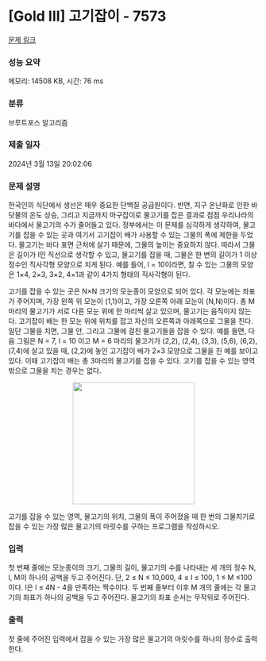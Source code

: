 # [Gold III] 고기잡이 - 7573 

[문제 링크](https://www.acmicpc.net/problem/7573) 

### 성능 요약

메모리: 14508 KB, 시간: 76 ms

### 분류

브루트포스 알고리즘

### 제출 일자

2024년 3월 13일 20:02:06

### 문제 설명

<p>한국인의 식단에서 생선은 매우 중요한 단백질 공급원이다. 반면, 지구 온난화로 인한 바닷물의 온도 상승, 그리고 지금까지 마구잡이로 물고기를 잡은 결과로 점점 우리나라의 바다에서 물고기의 수가 줄어들고 있다. 정부에서는 이 문제를 심각하게 생각하여, 물고기를 잡을 수 있는 곳과 여기서 고기잡이 배가 사용할 수 있는 그물의 폭에 제한을 두었다. 물고기는 바다 표면 근처에 살기 때문에, 그물의 높이는 중요하지 않다. 따라서 그물은 길이가 l인 직선으로 생각할 수 있고, 물고기를 잡을 때, 그물은 한 변의 길이가 1 이상 정수인 직사각형 모양으로 치게 된다. 예를 들어, l = 10이라면, 칠 수 있는 그물의 모양은 1×4, 2×3, 3×2, 4×1과 같이 4가지 형태의 직사각형이 된다. </p>

<p>고기를 잡을 수 있는 곳은 N×N 크기의 모눈종이 모양으로 되어 있다. 각 모눈에는 좌표가 주어지며, 가장 왼쪽 위 모눈이 (1,1)이고, 가장 오른쪽 아래 모눈이 (N,N)이다. 총 M 마리의 물고기가 서로 다른 모눈 위에 한 마리씩 살고 있으며, 물고기는 움직이지 않는다. 고기잡이 배는 한 모눈 위에 위치를 잡고 자신의 오른쪽과 아래쪽으로 그물을 친다. 일단 그물을 치면, 그물 안, 그리고 그물에 걸친 물고기들을 잡을 수 있다. 예를 들면, 다음 그림은 N = 7, l = 10 이고 M = 6 마리의 물고기가 (2,2), (2,4), (3,3), (5,6), (6,2), (7,4)에 살고 있을 때, (2,2)에 놓인 고기잡이 배가 2×3 모양으로 그물을 친 예를 보이고 있다. 이때 고기잡이 배는 총 3마리의 물고기를 잡을 수 있다. 고기를 잡을 수 있는 영역 밖으로 그물을 치는 경우는 없다.</p>

<p style="text-align: center;"><img alt="" src="https://upload.acmicpc.net/b198ba72-f675-4909-8dd1-f7bc302b15cf/-/preview/" style="width: 245px; height: 246px;"></p>

<p>고기를 잡을 수 있는 영역, 물고기의 위치, 그물의 폭이 주어졌을 때 한 번의 그물치기로 잡을 수 있는 가장 많은 물고기의 마릿수를 구하는 프로그램을 작성하시오.</p>

### 입력 

 <p>첫 번째 줄에는 모눈종이의 크기, 그물의 길이, 물고기의 수를 나타내는 세 개의 정수 N, l, M이 하나의 공백을 두고 주어진다. 단, 2 ≤ N ≤ 10,000, 4 ≤ l ≤ 100, 1 ≤ M ≤100 이다. l은 l ≤ 4N - 4을 만족하는 짝수이다. 두 번째 줄부터 이후 M 개의 줄에는 각 물고기의 좌표가 하나의 공백을 두고 주어진다. 물고기의 좌표 순서는 무작위로 주어진다.</p>

### 출력 

 <p>첫 줄에 주어진 입력에서 잡을 수 있는 가장 많은 물고기의 마릿수를 하나의 정수로 출력한다.</p>

